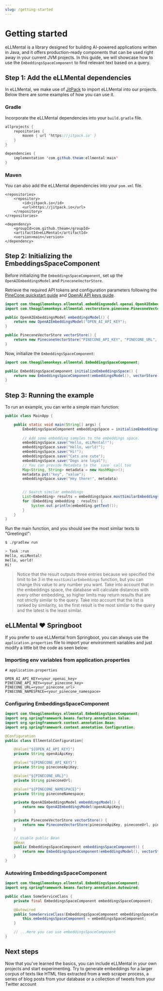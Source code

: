 ```yaml
---
slug: /getting-started
---
```

# Getting started

eLLMental is a library designed for building AI-powered applications written in Java, and it offers production-ready components that can be used right away in your current JVM projects. In this guide, we will showcase how to use the `EmbeddingsSpaceComponent` to find relevant text based on a query.

## Step 1: Add the eLLMental dependencies

In eLLMental, we make use of [JitPack](https://jitpack.io) to import eLLMental into our projects. Below there are some examples of how you can use it.

### Gradle

Incorporate the eLLMental dependencies into your `build.gradle` file.

```java
allprojects {
    repositories {
        maven { url 'https://jitpack.io' }
    }
}

dependencies {
    implementation 'com.github.theam:ellmental:main'
}
```

### Maven

You can also add the eLLMental dependencies into your `pom.xml` file.

```maven
<repositories>
    <repository>
	    <id>jitpack.io</id>
		<url>https://jitpack.io</url>
	</repository>
</repositories>

<dependency>
	<groupId>com.github.theam</groupId>
    <artifactId>eLLMental</artifactId>
    <version>main</version>
</dependency>
```



## Step 2: Initializing the EmbeddingsSpaceComponent

Before initializing the `EmbeddingsSpaceComponent`, set up the `OpenAIEmbeddingsModel` and `PineconeVectorStore`.

Retrieve the required API tokens and configuration parameters following the [PineCone quickstart guide](https://docs.pinecone.io/docs/quickstart) and [OpenAI API keys guide](https://platform.openai.com/docs/guides/production-best-practices/api-keys).

```java
import com.theagilemonkeys.ellmental.embeddingsmodel.openai.OpenAIEmbeddingsModel;
import com.theagilemonkeys.ellmental.vectorstore.pinecone.PineconeVectorStore;

public OpenAIEmbeddingsModel embeddingsModel() {
    return new OpenAIEmbeddingsModel("OPEN_AI_API_KEY");
}

public PineconeVectorStore vectorStore() {
    return new PineconeVectorStore("PINECONE_API_KEY", "PINECONE_URL", "PINECONE_NAMESPACE");
}
```

Now, initialize the `EmbeddingsSpaceComponent`:

```java
import com.theagilemonkeys.ellmental.EmbeddingsSpaceComponent;

public EmbeddingsSpaceComponent initializeEmbeddingsSpace() {
    return new EmbeddingsSpaceComponent(embeddingsModel(), vectorStore());
}
```

## Step 3: Running the example

To run an example, you can write a simple main function:

```java
public class MainApp {

    public static void main(String[] args) {
        EmbeddingsSpaceComponent embeddingsSpace = initializeEmbeddingsSpace();
        
        // Add some embedding samples to the embeddings space.
        embeddingsSpace.save("Hello, eLLMental!");
        embeddingsSpace.save("Hello, world!");
        embeddingsSpace.save("Hi!");
        embeddingsSpace.save("Cats are cute");
        embeddingsSpace.save("Dogs are loyal");
        // You can provide Metadata to the `save` call too
        Map<String, String> metadata = new HashMap<>();
        metadata.put("key", "value");
        embeddingsSpace.save("Hey there!", metadata)

        
        // Search similar embeddings
        List<Embedding> results = embeddingsSpace.mostSimilarEmbeddings("Greetings!", 3);
        for (Embedding embedding : results) {
            System.out.println(embedding.getText());
        }
    }
}
```

Run the main function, and you should see the most similar texts to "Greetings!":

```bash
$ ./gradlew run

> Task :run
Hello, eLLMental!
Hello, world!
Hi!
```

> Notice that the result outputs three entries because we specified the limit to be 3 in the `mostSimilarEmbeddings` function, but you can change this value to any number you want. Take into account that in the embeddings space, the database will calculate distances with every other embedding, so higher limits may return results that are not strictly similar to the query. Take into account that the list is ranked by similarity, so the first result is the most similar to the query and the latest is the least similar.

## eLLMental :heart: Springboot

If you prefer to use eLLMental from Springboot, you can always use the `application.properties` file to import your environment variables and just modify a little bit the code as seen below:

### Importing env variables from application.properties

```
# application.properties

OPEN_AI_API_KEY=<your_openai_key>
PINECONE_API_KEY=<your_pinecone_key>
PINECONE_URL=<your_pinecone_url>
PINECONE_NAMESPACE=<your_pinecone_namespace>
```

### Configuring EmbeddingsSpaceComponent

```java
import com.theagilemonkeys.ellmental.EmbeddingsSpaceComponent;
import org.springframework.beans.factory.annotation.Value;
import org.springframework.context.annotation.Bean;
import org.springframework.context.annotation.Configuration;

@Configuration
public class EllmentalConfiguration{

    @Value("${OPEN_AI_API_KEY}")
    private String openAiApiKey;

    @Value("${PINECONE_API_KEY}")
    private String pineconeApiKey;

    @Value("${PINECONE_URL}")
    private String pineconeUrl;

    @Value("${PINECONE_NAMESPACE}")
    private String pineconeNamespace;

    private OpenAIEmbeddingsModel embeddingsModel() {
        return new OpenAIEmbeddingsModel(openAiApiKey);
    }

    private PineconeVectorStore vectorStore() {
        return new PineconeVectorStore(pineconeApiKey, pineconeUrl, pineconeNamespace);
    }

    // Usable public Bean
    @Bean
    public EmbeddingsSpaceComponent embeddingsSpaceComponent() {
        return new EmbeddingsSpaceComponent(embeddingsModel(), vectorStore());
    }
}
```

### Autowiring EmbeddingsSpaceComponent

```java
import com.theagilemonkeys.ellmental.EmbeddingsSpaceComponent;
import org.springframework.beans.factory.annotation.Autowired;

public class SomeServiceClass {
    private final EmbeddingsSpaceComponent embeddingsSpaceComponent;

    @Autowired
    public SomeServiceClass(EmbeddingsSpaceComponent embeddingsSpaceComponent){
        this.embeddingsSpaceComponent = embeddingsSpaceComponent;
    }

    // ...Here you can use embeddingsSpaceComponent
}
```


## Next steps

Now that you've learned the basics, you can include eLLMental in your own projects and start experimenting. Try to generate embeddings for a larger corpus of texts like HTML files extracted from a web scraper process, a series of blog posts from your database or a collection of tweets from your Twitter account
